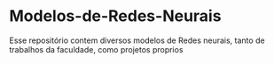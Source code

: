 # Modelos-de-Redes-Neurais
Esse repositório contem diversos modelos de Redes neurais, tanto de trabalhos da faculdade, como projetos proprios
